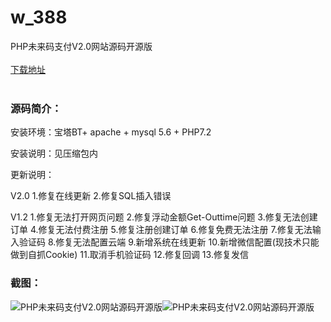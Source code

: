 # w_388
PHP未来码支付V2.0网站源码开源版
<br/></br>
[下载地址](https://www.uuid2.com/388.html "下载地址")
<br/></br>
<h3>源码简介：</h3>
<p>安装环境：宝塔BT+ apache + mysql 5.6 + PHP7.2

安装说明：见压缩包内<p>
<p>更新说明：<p>
<p>V2.0
1.修复在线更新
2.修复SQL插入错误

V1.2
1.修复无法打开网页问题
2.修复浮动金额Get-Outtime问题
3.修复无法创建订单
4.修复无法付费注册
5.修复注册创建订单
6.修复免费无法注册
7.修复无法输入验证码
8.修复无法配置云端
9.新增系统在线更新
10.新增微信配置(现技术只能做到自抓Cookie)
11.取消手机验证码
12.修复回调
13.修复发信<p>
<h3>截图：</h3>
<img src="https://www.uuid2.com/wp-content/uploads/img/202105/2d1d7f8185.jpg" alt="PHP未来码支付V2.0网站源码开源版"><img src="https://www.uuid2.com/wp-content/uploads/img/202105/f1c42cb196.jpg" alt="PHP未来码支付V2.0网站源码开源版">
